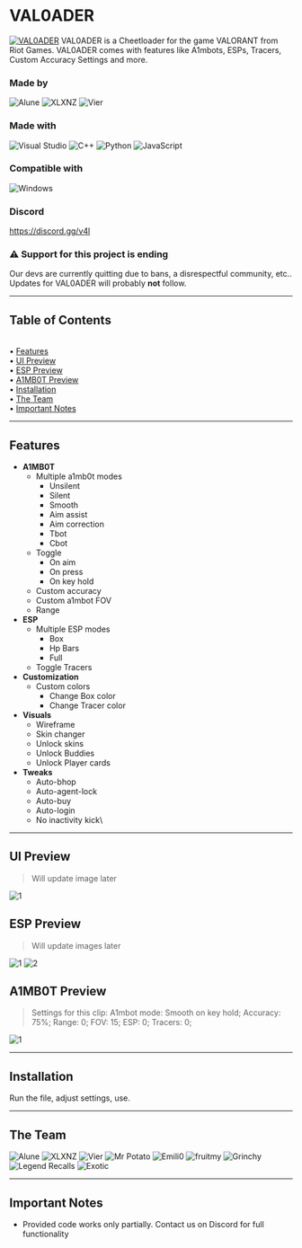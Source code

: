 # VAL0ADER
[![VAL0ADER](https://raw.githubusercontent.com/Lunahax/VAL0ADER/main/img/gh_header.jpg)](https://github.com/Lunahax/VAL0ADER)
VAL0ADER is a Cheetloader for the game VALORANT from Riot Games. VAL0ADER comes with features like A1mbots, ESPs, Tracers, Custom Accuracy Settings and more.

### Made by
![Alune](https://img.shields.io/badge/Alune-%237289DA.svg?style=for-the-badge&logo=discord&logoColor=white)
![XLXNZ](https://img.shields.io/badge/XLXNZ-%237289DA.svg?style=for-the-badge&logo=discord&logoColor=white)
![Vier](https://img.shields.io/badge/Vier-%237289DA.svg?style=for-the-badge&logo=discord&logoColor=white)

### Made with
![Visual Studio](https://img.shields.io/badge/Visual%20Studio-5C2D91.svg?style=for-the-badge&logo=visual-studio&logoColor=white)
![C++](https://img.shields.io/badge/c++-%2300599C.svg?style=for-the-badge&logo=c%2B%2B&logoColor=white)
![Python](https://img.shields.io/badge/python-3670A0?style=for-the-badge&logo=python&logoColor=ffdd54)
![JavaScript](https://img.shields.io/badge/javascript-%23323330.svg?style=for-the-badge&logo=javascript&logoColor=%23F7DF1E)

### Compatible with
![Windows](https://img.shields.io/badge/Windows-0078D6?style=for-the-badge&logo=windows&logoColor=white)

### Discord
https://discord.gg/v4l <br>

### ⚠️ Support for this project is ending
Our devs are currently quitting due to bans, a disrespectful community, etc..
Updates for VAL0ADER will probably **not** follow.

---

## Table of Contents
<br>• [Features](https://github.com/Lunahax/VAL0ADER/blob/main/README.md#features)
<br>• [UI Preview](https://github.com/Lunahax/VAL0ADER/blob/main/README.md#ui-preview)
<br>• [ESP Preview](https://github.com/Lunahax/VAL0ADER/blob/main/README.md#esp-preview)
<br>• [A1MB0T Preview](https://github.com/Lunahax/VAL0ADER/blob/main/README.md#a1mb0t-preview)
<br>• [Installation](https://github.com/Lunahax/VAL0ADER/blob/main/README.md#installation)
<br>• [The Team](https://github.com/Lunahax/VAL0ADER/blob/main/README.md#the-team)
<br>• [Important Notes](https://github.com/Lunahax/VAL0ADER/blob/main/README.md#important-notes)

---

## Features
- **A1MB0T**
  - Multiple a1mb0t modes
    - Unsilent
    - Silent
    - Smooth
    - Aim assist
    - Aim correction
    - Tbot
    - Cbot
  - Toggle
    - On aim
    - On press
    - On key hold
  - Custom accuracy
  - Custom a1mbot FOV
  - Range
- **ESP**
  - Multiple ESP modes
    - Box
    - Hp Bars
    - Full
  - Toggle Tracers
- **Customization**
  - Custom colors
    - Change Box color
    - Change Tracer color
- **Visuals**
  - Wireframe
  - Skin changer
  - Unlock skins
  - Unlock Buddies
  - Unlock Player cards
- **Tweaks**
  - Auto-bhop
  - Auto-agent-lock
  - Auto-buy
  - Auto-login
  - No inactivity kick\

---

## UI Preview
> Will update image later

![1](https://raw.githubusercontent.com/Lunahax/VAL0ADER/main/img/ui/unknown.png)

## ESP Preview
> Will update images later

![1](https://raw.githubusercontent.com/Lunahax/VAL0ADER/main/img/esp/Valorant_Screenshot_2022.08.12_-_17.40.03.98.png)
![2](https://raw.githubusercontent.com/Lunahax/VAL0ADER/main/img/esp/Valorant_Screenshot_2022.08.12_-_17.39.23.65.png)

## A1MB0T Preview
> Settings for this clip: A1mbot mode: Smooth on key hold; Accuracy: 75%; Range: 0; FOV: 15; ESP: 0; Tracers: 0;

![1](https://github.com/Lunahax/VAL0ADER/blob/main/img/a1mb0t/a1m.gif?raw=true)

---

## Installation
Run the file, adjust settings, use.

---

## The Team
![Alune](https://img.shields.io/badge/Alune-%237289DA.svg?style=for-the-badge&logo=discord&logoColor=white)
![XLXNZ](https://img.shields.io/badge/XLXNZ-%237289DA.svg?style=for-the-badge&logo=discord&logoColor=white)
![Vier](https://img.shields.io/badge/Vier-%237289DA.svg?style=for-the-badge&logo=discord&logoColor=white)
![Mr Potato](https://img.shields.io/badge/Mr%20Potato-%237289DA.svg?style=for-the-badge&logo=discord&logoColor=white)
![Emili0](https://img.shields.io/badge/Emili0-%237289DA.svg?style=for-the-badge&logo=discord&logoColor=white)
![fruitmy](https://img.shields.io/badge/fruitmy-%237289DA.svg?style=for-the-badge&logo=discord&logoColor=white)
![Grinchy](https://img.shields.io/badge/Grinchy-%237289DA.svg?style=for-the-badge&logo=discord&logoColor=white)
![Legend Recalls](https://img.shields.io/badge/Legend%20Recalls-%237289DA.svg?style=for-the-badge&logo=discord&logoColor=white)
![Exotic](https://img.shields.io/badge/Exotic-%237289DA.svg?style=for-the-badge&logo=discord&logoColor=white)

---

## Important Notes
- Provided code works only partially. Contact us on Discord for full functionality
